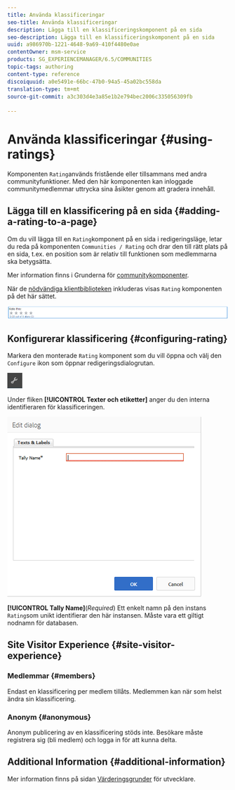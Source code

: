 ```yaml
---
title: Använda klassificeringar
seo-title: Använda klassificeringar
description: Lägga till en klassificeringskomponent på en sida
seo-description: Lägga till en klassificeringskomponent på en sida
uuid: a986970b-1221-4648-9a69-410f4480e0ae
contentOwner: msm-service
products: SG_EXPERIENCEMANAGER/6.5/COMMUNITIES
topic-tags: authoring
content-type: reference
discoiquuid: a0e5491e-66bc-47b0-94a5-45a02bc558da
translation-type: tm+mt
source-git-commit: a3c303d4e3a85e1b2e794bec2006c335056309fb

---
```



# Använda klassificeringar {#using-ratings}

Komponenten `Rating`används fristående eller tillsammans med andra communityfunktioner. Med den här komponenten kan inloggade communitymedlemmar uttrycka sina åsikter genom att gradera innehåll.

## Lägga till en klassificering på en sida {#adding-a-rating-to-a-page}

Om du vill lägga till en `Rating`komponent på en sida i redigeringsläge, letar du reda på komponenten `Communities / Rating` och drar den till rätt plats på en sida, t.ex. en position som är relativ till funktionen som medlemmarna ska betygsätta.

Mer information finns i Grunderna för [communitykomponenter](basics.md).

När de [nödvändiga klientbiblioteken](rating-basics.md#essentials-for-client-side) inkluderas visas `Rating` komponenten på det här sättet.

![chlimage_1-493](assets/chlimage_1-493.png)

## Konfigurerar klassificering {#configuring-rating}

Markera den monterade `Rating` komponent som du vill öppna och välj den `Configure` ikon som öppnar redigeringsdialogrutan.

![chlimage_1-494](assets/chlimage_1-494.png)

Under fliken **[!UICONTROL Texter och etiketter]** anger du den interna identifieraren för klassificeringen.

![chlimage_1-495](assets/chlimage_1-495.png)

**[!UICONTROL Tally Name]**(*Required*) Ett enkelt namn på den instans `Rating`som unikt identifierar den här instansen. Måste vara ett giltigt nodnamn för databasen.

## Site Visitor Experience {#site-visitor-experience}

### Medlemmar {#members}

Endast en klassificering per medlem tillåts. Medlemmen kan när som helst ändra sin klassificering.

### Anonym {#anonymous}

Anonym publicering av en klassificering stöds inte. Besökare måste registrera sig (bli medlem) och logga in för att kunna delta.

## Additional Information {#additional-information}

Mer information finns på sidan [Värderingsgrunder](rating-basics.md) för utvecklare.
